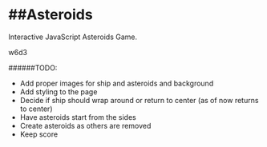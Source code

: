 ##Asteroids
====

Interactive JavaScript Asteroids Game.

w6d3

######TODO:
- Add proper images for ship and asteroids and background
- Add styling to the page
- Decide if ship should wrap around or return to center (as of now returns to center)
- Have asteroids start from the sides
- Create asteroids as others are removed
- Keep score
